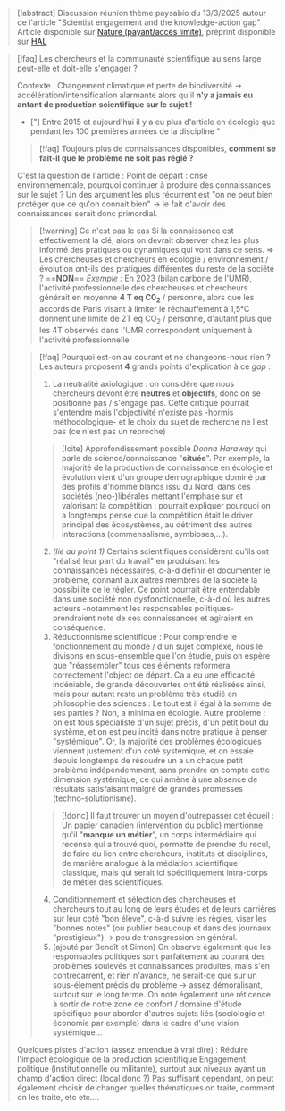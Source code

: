 
> [!abstract] Discussion réunion thème paysabio du 13/3/2025 autour de l'article "Scientist engagement and the knowledge-action gap"
> Article disponible sur [Nature (payant/accès limité)](https://doi.org/10.1038/s41559-024-02535-0), préprint disponible sur [HAL](https://cnrs.hal.science/SETE/hal-04730178v1)

>[!faq] Les chercheurs et la communauté scientifique au sens large peut-elle et doit-elle s'engager ?
>
>Contexte : Changement climatique et perte de biodiversité → accélération/intensification alarmante alors qu'il **n'y a jamais eu antant de production scientifique sur le sujet !** 
>- ["] Entre 2015 et aujourd'hui il y a eu plus d'article en écologie que pendant les 100 premières années de la discipline "
>
>> [!faq] Toujours plus de connaissances disponibles, **comment se fait-il que le problème ne soit pas réglé ?**
>
>C'est la question de l'article : 
>Point de départ : crise environnementale, pourquoi continuer à produire des connaissances sur le sujet ?
>Un des argument les plus récurrent est "on ne peut bien protéger que ce qu'on connait bien" → le fait d'avoir des connaissances serait donc primordial.
>>[!warning] Ce n'est pas le cas
>> Si la connaissance est effectivement la clé, alors on devrait observer chez les plus informé des pratiques ou dynamiques qui vont dans ce sens.
>>=> Les chercheuses et chercheurs en écologie / environnement / évolution ont-ils des pratiques différentes du reste de la société ?
>>==**NON**==
>><u><i>Exemple :</i></u> En 2023 (bilan carbone de l'UMR), l'activité professionnelle des chercheuses et chercheurs générait en moyenne **4 T eq C0**<sub><b>2</b></sub> / personne, alors que les accords de Paris visant à limiter le réchauffement à 1,5°C donnent une limite de 2T eq CO<sub>2</sub> / personne, d'autant plus que les 4T observés dans l'UMR correspondent uniquement à l'activité professionnelle
>
>>[!faq] Pourquoi est-on au courant et ne changeons-nous rien ?
>>Les auteurs proposent **4** grands points d'explication à ce *gap* :
>>1) La neutralité axiologique : on considère que nous chercheurs devont être **neutres** et **objectifs**, donc on se positionne pas / s'engage pas. Cette critique pourrait s'entendre mais l'objectivité n'existe pas -hormis méthodologique- et le choix du sujet de recherche ne l'est pas (ce n'est pas un reproche) 
>>>[!cite] Approfondissement possible 
>>>_Donna Haraway_ qui parle de science/connaissance "**située**".
>>>Par exemple, la majorité de la production de connaissance en écologie et évolution vient d'un groupe démographique dominé par des profils d'homme blancs issu du Nord, dans ces sociétés (néo-)libérales mettant l'emphase sur et valorisant la compétition : pourrait expliquer pourquoi on a longtemps pensé que la compétition était le driver principal des écosystèmes, au détriment des autres interactions (commensalisme, symbioses,...).
>>2) *(lié au point 1)* Certains scientifiques considèrent qu'ils ont "réalisé leur part du travail" en produisant les connaissances nécessaires, c-à-d définir et documenter le problème, donnant aux autres membres de la société la possibilité de le régler. Ce point pourrait être entendable dans une société non dysfonctionnelle, c-à-d où les autres acteurs -notamment les responsables politiques- prendraient note de ces connaissances et agiraient en conséquence.
>>3) Réductionnisme scientifique : Pour comprendre le fonctionnement du monde / d'un sujet complexe, nous le divisons en sous-ensemble que l'on étudie, puis on espère que "réassembler" tous ces éléments reformera correctement l'object de départ. Ca a eu une efficacité indéniable, de grande découvertes ont été réalisées ainsi, mais pour autant reste un problème très étudié en philosophie des sciences : Le tout est il égal à la somme de ses parties ? Non, a minima en écologie. Autre problème : on est tous spécialiste d'un sujet précis, d'un petit bout du système, et on est peu incité dans notre pratique à penser "systémique". Or, la majorité des problèmes écologiques viennent justement d'un coté systémique, et on essaie depuis longtemps de résoudre un a un chaque petit problème indépendemment, sans prendre en compte cette dimension systémique, ce qui amène à une absence de résultats satisfaisant malgré de grandes promesses (techno-solutionisme).
>>>[!donc] Il faut trouver un moyen d'outrepasser cet écueil :
>>>Un papier canadien (intervention du public) mentionne qu'il "**manque un métier**", un corps intermédiaire qui recense qui a trouvé quoi, permette de prendre du recul, de faire du lien entre chercheurs, instituts et disciplines, de manière analogue à la médiation scientifique classique, mais qui serait ici spécifiquement intra-corps de métier des scientifiques.
>>4) Conditionnement et sélection des chercheuses et chercheurs tout au long de leurs études et de leurs carrières sur leur coté "bon élève", c-à-d suivre les règles, viser les "bonnes notes" (ou publier beaucoup et dans des journaux "prestigieux") → peu de transgression en général.
>>5) (ajouté par Benoît et Simon) On observe également que les responsables politiques sont parfaitement au courant des problèmes soulevés et connaissances produites, mais s'en contrecarrent, et rien n'avance, ne serait-ce que sur un sous-élement précis du problème → assez démoralisant, surtout sur le long terme. On note également une réticence à sortir de notre zone de confort / domaine d'étude spécifique pour aborder d'autres sujets liés (sociologie et économie par exemple) dans le cadre d'une vision systémique...
>
>Quelques pistes d'action (assez entendue à vrai dire) : 
>Réduire l'impact écologique de la production scientifique
>Engagement politique (institutionnelle ou militante), surtout aux niveaux ayant un champ d'action direct (local donc ?)
>Pas suffisant cependant, on peut également choisir de changer quelles thématiques on traite, comment on les traite, etc etc....
>











